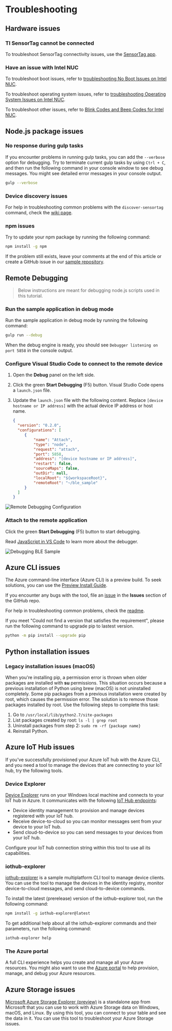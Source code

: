 <properties
    pageTitle="Troubleshooting your Azure IoT gateway | Azure"
    description="Troubleshooting page for Intel NUC gateway"
    services="iot-hub"
    documentationcenter=""
    author="shizn"
    manager="timtl"
    tags=""
    keywords="iot issues, internet of things problems" />
<tags
    ms.assetid="3ee8f4b0-5799-40a3-8cf0-8d5aa44dbc2b"
    ms.service="iot-hub"
    ms.devlang="c"
    ms.topic="article"
    ms.tgt_pltfrm="na"
    ms.workload="na"
    ms.date="10/21/2016"
    wacn.date=""
    ms.author="xshi" />

# Troubleshooting

## Hardware issues

### TI SensorTag cannot be connected

To troubleshoot SensorTag connectivity issues, use the [SensorTag app](http://processors.wiki.ti.com/index.php/SensorTag_User_Guide#SensorTag_App_user_guide).

### Have an issue with Intel NUC

To troubleshoot boot issues, refer to [troubleshooting No Boot Issues on Intel NUC](http://www.intel.com/content/www/us/en/support/boards-and-kits/000005845.html).

To troubleshoot operating system issues, refer to [troubleshooting Operating System Issues on Intel NUC](http://www.intel.com/content/www/us/en/support/boards-and-kits/000006018.html).

To troubleshoot other issues, refer to [Blink Codes and Beep Codes for Intel NUC](http://www.intel.com/content/www/us/en/support/boards-and-kits/intel-nuc-boards/000005854.html).

## Node.js package issues

### No response during gulp tasks

If you encounter problems in running gulp tasks, you can add the `--verbose` option for debugging. Try to terminate current gulp tasks by using `Ctrl + C`, and then run the following command in your console window to see debug messages. You might see detailed error messages in your console output.

```bash
gulp --verbose
```

### Device discovery issues

For help in troubleshooting common problems with the `discover-sensortag` command, check the [wiki page](https://wiki.archlinux.org/index.php/bluetooth#Bluetoothctl).

### npm issues

Try to update your npm package by running the following command:

```bash
npm install -g npm
```

If the problem still exists, leave your comments at the end of this article or create a GitHub issue in our [sample repository](https://github.com/azure-samples/iot-hub-c-intel-nuc-gateway-getting-started).

## Remote Debugging
> Below instructions are meant for debugging node.js scripts used in this tutorial.
### Run the sample application in debug mode

Run the sample application in debug mode by running the following command:

```bash
gulp run --debug
```

When the debug engine is ready, you should see `Debugger listening on port 5858` in the console output.

### Configure Visual Studio Code to connect to the remote device

1. Open the **Debug** panel on the left side.
2. Click the green **Start Debugging** (F5) button. Visual Studio Code opens a `launch.json` file.
3. Update the `launch.json` file with the following content. Replace `[device hostname or IP address]` with the actual device IP address or host name.

   ``` json
   {
     "version": "0.2.0",
     "configurations": [
        {
            "name": "Attach",
            "type": "node",
            "request": "attach",
            "port": 5858,
            "address": "[device hostname or IP address]",
            "restart": false,
            "sourceMaps": false,
            "outDir": null,
            "localRoot": "${workspaceRoot}",
            "remoteRoot": "~/ble_sample"
        }
     ]
   }
   ```

![Remote Debugging Configuration](./media/iot-hub-gateway-kit-lessons/troubleshooting/remote_debugging_configuration.png)

### Attach to the remote application

Click the green **Start Debugging** (F5) button to start debugging.

Read [JavaScript in VS Code](https://code.visualstudio.com/docs/languages/javascript#_debugging) to learn more about the debugger.

![Debugging BLE Sample](./media/iot-hub-gateway-kit-lessons/troubleshooting/debugging_ble_sample.png)

## Azure CLI issues

The Azure command-line interface (Azure CLI) is a preview build. To seek solutions, you can use the [Preview Install Guide](https://github.com/Azure/azure-cli/blob/master/doc/preview_install_guide.md).

If you encounter any bugs with the tool, file an [issue](https://github.com/Azure/azure-cli/issues) in the **Issues** section of the GitHub repo.

For help in troubleshooting common problems, check the [readme](https://github.com/Azure/azure-cli/blob/master/README.rst).

If you meet "Could not find a version that satisfies the requirement", please run the following command to upgrade pip to lastest version.

```bash
python -m pip install --upgrade pip
```

## Python installation issues

### Legacy installation issues (macOS)

When you're installing pip, a permission error is thrown when older packages are installed with **su** permissions. This situation occurs because a previous installation of Python using brew (macOS) is not uninstalled completely. Some pip packages from a previous installation were created by root, which causes the permission error. The solution is to remove those packages installed by root. Use the following steps to complete this task:

1. Go to `/usr/local/lib/python2.7/site-packages`
2. List packages created by root: `ls -l | grep root`
3. Uninstall packages from step 2: `sudo rm -rf {package name}`
4. Reinstall Python.

## Azure IoT Hub issues

If you've successfully provisioned your Azure IoT hub with the Azure CLI, and you need a tool to manage the devices that are connecting to your IoT hub, try the following tools.

### Device Explorer

[Device Explorer](https://github.com/Azure/azure-iot-sdk-csharp/blob/master/tools/DeviceExplorer) runs on your Windows local machine and connects to your IoT hub in Azure. It communicates with the following [IoT Hub endpoints](/documentation/articles/iot-hub-devguide/):

- Device identity management to provision and manage devices registered with your IoT hub.
- Receive device-to-cloud so you can monitor messages sent from your device to your IoT hub.
- Send cloud-to-device so you can send messages to your devices from your IoT hub.

Configure your IoT hub connection string within this tool to use all its capabilities.

### iothub-explorer

[iothub-explorer](https://github.com/Azure/iothub-explorer) is a sample multiplatform CLI tool to manage device clients. You can use the tool to manage the devices in the identity registry, monitor device-to-cloud messages, and send cloud-to-device commands.

To install the latest (prerelease) version of the iothub-explorer tool, run the following command:

```bash
npm install -g iothub-explorer@latest
```

To get additional help about all the iothub-explorer commands and their parameters, run the following command:

```bash
iothub-explorer help
```

### The Azure portal

A full CLI experience helps you create and manage all your Azure resources. You might also want to use the [Azure portal](/documentation/articles/azure-portal-overview/) to help provision, manage, and debug your Azure resources.

## Azure Storage issues

[Microsoft Azure Storage Explorer (preview)](http://storageexplorer.com/) is a standalone app from Microsoft that you can use to work with Azure Storage data on Windows, macOS, and Linux. By using this tool, you can connect to your table and see the data in it. You can use this tool to troubleshoot your Azure Storage issues.
